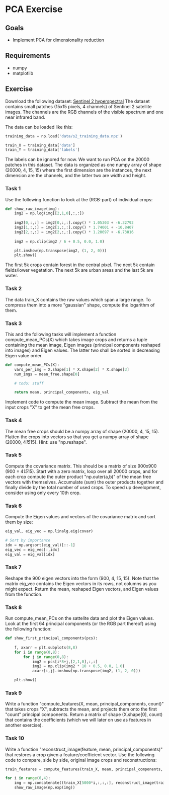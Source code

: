 PCA Exercise
===============

Goals
-----

- Implement PCA for dimensionality reduction

Requirements
-----
- numpy
- matplotlib

Exercise
-----

Download the following dataset: [Sentinel 2 hyperspectral](data/s2_training_data.npz)
The dataset contains small patches (15x15 pixels, 4 channels) of Sentinel 2 satellite images. The channels are the RGB channels of the visible spectrum and one near infrared band.

The data can be loaded like this:
```python
training_data = np.load('data/s2_training_data.npz')

train_X = training_data['data']
train_Y = training_data['labels']
```
The labels can be ignored for now. We want to run PCA on the 20000 patches in this dataset. The data is organized as one numpy array of shape (20000, 4, 15, 15) where the first dimension are the instances, the next dimension are the channels, and the latter two are width and height.


### Task 1

Use the following function to look at the (RGB-part) of individual crops:
```python
def show_raw_image(img):
    img2 = np.log(img[[2,1,0],:,:])
    
    img2[0,:,:] = img2[0,:,:].copy() * 1.05303 + -6.32792
    img2[1,:,:] = img2[1,:,:].copy() * 1.74001 + -10.8407
    img2[2,:,:] = img2[2,:,:].copy() * 1.20697 + -6.73016
	
    img2 = np.clip(img2 / 6 + 0.5, 0.0, 1.0)

    plt.imshow(np.transpose(img2, (1, 2, 0)))
    plt.show()
```

The first 5k crops contain forest in the central pixel. The next 5k contain fields/lower vegetation. The next 5k are urban areas and the last 5k are water.

### Task 2

The data train_X contains the raw values which span a large range. To compress them into a more "gaussian" shape, compute the logarithm of them.

### Task 3

This and the following tasks will implement a function compute_mean_PCs(X) which takes image crops and returns a tuple containing the mean image, Eigen images (principal components reshaped into images) and Eigen values. The latter two shall be sorted in decreasing Eigen value order.

```python
def compute_mean_PCs(X):
    vars_per_img = X.shape[1] * X.shape[2] * X.shape[3]
    num_imgs = mean_free.shape[0]

	# todo: stuff

    return mean, principal_components, eig_val
```

Implement code to compute the mean image. Subtract the mean from the input crops "X" to get the mean free crops.

### Task 4

The mean free crops should be a numpy array of shape (20000, 4, 15, 15). Flatten the crops into vectors so that you get a numpy array of shape (20000, 4*15*15). Hint: use "np.reshape".

### Task 5

Compute the covariance matrix. This should be a matrix of size 900x900 (900 = 4*15*15). Start with a zero matrix, loop over all 20000 crops, and for each crop compute the outer product "np.outer(a,b)" of the mean free vectors with themselves. Accumulate (sum) the outer products together and finally divide by the total number of used crops. To speed up development, consider using only every 10th crop.

### Task 6

Compute the Eigen values and vectors of the covariance matrix and sort them by size:
```python
eig_val, eig_vec = np.linalg.eig(covar)

# Sort by importance
idx = np.argsort(eig_val)[::-1]
eig_vec = eig_vec[:,idx]
eig_val = eig_val[idx]
```

### Task 7

Reshape the 900 eigen vectors into the form (900, 4, 15, 15). Note that the matrix eig_vec contains the Eigen vectors in its rows, not columns as you might expect. Return the mean, reshaped Eigen vectors, and Eigen values from the function.

### Task 8

Run compute_mean_PCs on the sattelite data and plot the Eigen values. 
Look at the first 64 principal components (or the RGB part thereof) using the following function:
```python
def show_first_principal_components(pcs):
	
    f, axarr = plt.subplots(8,8)
    for i in range(0,8):
        for j in range(0,8):
            img2 = pcs[i*8+j,[2,1,0],:,:]
            img2 = np.clip(img2 * 10 + 0.5, 0.0, 1.0)
            axarr[i,j].imshow(np.transpose(img2, (1, 2, 0)))

    plt.show()
```

### Task 9

Write a function "compute_features(X, mean, principal_components, count)" that takes crops "X", subtracts the mean, and projects them onto the first "count" principal components. Return a matrix of shape (X.shape[0], count) that contains the coefficients (which we will later on use as features in another exercise). 

### Task 10

Write a function "reconstruct_image(feature, mean, principal_components)" that restores a crop given a feature/coefficient vector.
Use the following code to compare, side by side, original image crops and reconstructions:

```python
train_features = compute_features(train_X, mean, principal_components, 32)

for i in range(0,4):    
    img = np.concatenate((train_X[5000*i,:,:,:], reconstruct_image(train_features[5000*i,:], mean, principal_components)), 2);
    show_raw_image(np.exp(img))
```

